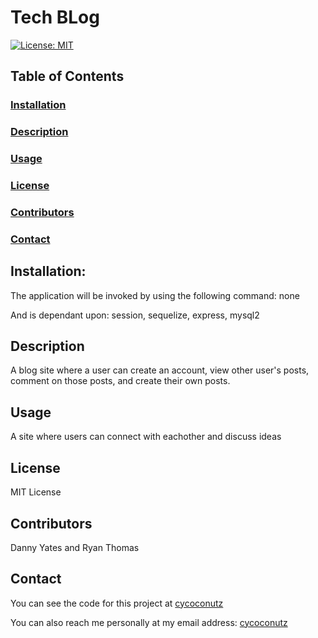 # Tech BLog

[![License: MIT](https://img.shields.io/badge/License-MIT-yellow.svg)](https://opensource.org/licenses/MIT)

## Table of Contents

### [Installation](#installation)

### [Description](#description)

### [Usage](#usage)

### [License](#license)

### [Contributors](#contributors)

### [Contact](#contact)



## Installation:
The application will be invoked by using the following command:
none


And is dependant upon:
session, sequelize, express, mysql2


## Description
A blog site where a user can create an account, view other user's posts, comment on those posts, and create their own posts.


## Usage
A site where users can connect with eachother and discuss ideas


## License
MIT License


## Contributors
Danny Yates and Ryan Thomas


## Contact


You can see the code for this project at [cycoconutz](www.github.com/cycoconutz)

You can also reach me personally at my email address: [cycoconutz](mailto:cycoconutz)
